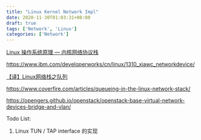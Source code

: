 ```yaml
---
title: "Linux Kernel Network Impl"
date: 2020-11-30T01:03:31+08:00
draft: true
tags: ['Network', 'Linux']
categories: ['Network']
---
```


[Linux 操作系统原理 — 内核网络协议栈](https://is-cloud.blog.csdn.net/article/details/102996612)

https://www.ibm.com/developerworks/cn/linux/1310_xiawc_networkdevice/

[【译】Linux网络栈之队列](https://xiaoz.co/2019/12/14/Linux%E7%BD%91%E7%BB%9C%E6%A0%88%E4%B9%8B%E9%98%9F%E5%88%97-part1/#%E6%8E%92%E9%98%9F%E8%A7%84%E5%88%99-Queuing-Disciplines-QDisc)

https://www.coverfire.com/articles/queueing-in-the-linux-network-stack/

https://opengers.github.io/openstack/openstack-base-virtual-network-devices-bridge-and-vlan/

Todo List:

1. Linux TUN / TAP interface 的实现